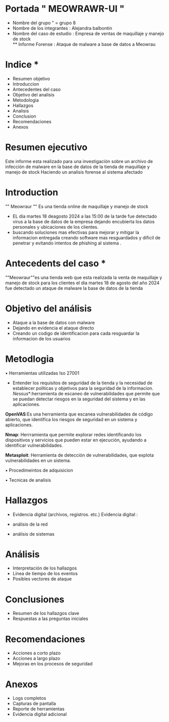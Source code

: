 #	Portada " MEOWRAWR-UI "
 * Nombre del grupo " = grupo 8 
*  Nombre de los integrantes : Alejandra balbontin 
* Nombre del caso de estudio : Empresa de ventas de maquillaje y manejo de stock  
 ** Informe Forense : Ataque de malware a base de datos a Meowrau

# Indice *
* Resumen objetivo 
* Introduccion 
* Antecedentes del caso 
* Objetivo del analisis
*  Metodologia 
* Hallazgos 
* Analisis 
* Conclusion 
* Recomendaciones 
* Anexos 
 
#	Resumen ejecutivo
Este informe esta realizado para una investigación sobre un archivo de infección de malware en la base de datos de la tienda  de maquillaje y manejo de stock  Haciendo un analisis forense al sistema afectado 

#	Introduction
"" Meowraur ""  Es una tienda online de maquillaje y manejo de stock 
- EL dia martes 18 deagosto 2024 a las 15:00 de la tarde  fue detectado virus  a la base de datos de la empresa dejando encubierta los datos personales y ubicaciones de los clientes. 
- buscando soluciones mas efectivas para mejorar y mitigar la informacion entregada creando software  mas resguardados y dificil de penetrar y evitando intentos de phishing al sistema .

# Antecedents del caso *
""Meowraur""es una tienda  web que esta realizada la venta de maquillaje y manejo de stock para los clientes 
el dia martes 18 de agosto del año 2024 fue detectado un ataque de malware la base de datos de la tienda 

# Objetivo del análisis 
* Ataque a la base de datos con malware 
* Dejando en evidencia el ataque directo 
* Creando un codigo de identificacion para cada resguardar la informacion de los usuarios

#	Metodlogia
•	Herramientas utilizadas
  Iso 27001 
- Entender los requisitos de seguridad de la tienda y la necesidad de establecer politicas y objetivos para la seguridad de la informacion.
*Nessus**:herramienta de escaneo de vulnerabilidades que permite que se puedan detectar riesgos en la seguridad del sistema y en las aplicaciones.

**OpenVAS**:Es una herramienta que escanea vulnerabilidades de código abierto, que identifica los riesgos de seguridad en un sistema y aplicaciones.

**Nmap**: Herrramienta que permite explorar redes identificando los dispositivos y servicios que pueden estar en ejecución, ayudando a identificar vulnerabilidades.

**Metasploit**: Herramienta de detección de vulnerabilidades, que explota vulnerabilidades en un sistema.

•	Procedimeintos de adquisicion

•	Tecnicas de analisis

#	Hallazgos
- Evidencia digital (archivos, registros. etc.)
  Evidencia digital :

- análisis de la red

- análisis de sistemas

#	Análisis
-	Interpretación de los hallazgos
-	Línea de tiempo de los eventos
-	Posibles vectores de ataque

#	Conclusiones
- Resumen de los hallazgos clave
- Respuestas a las preguntas iniciales

#	Recomendaciones
- Acciones a corto plazo
- Acciones a largo plazo
- Mejoras en los procesos de seguridad

#	Anexos
-	Logs completos
-	Capturas de pantalla
-	Reporte de herramientas
-	Evidencia digital adicional


